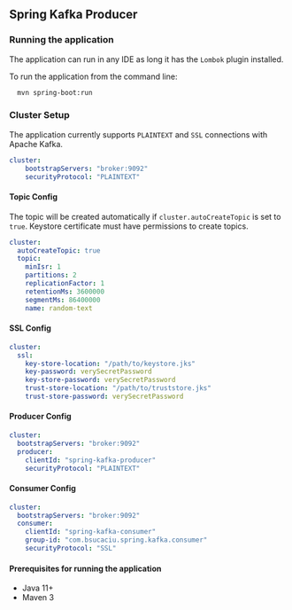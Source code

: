 ## Spring Kafka Producer



### Running the application

The application can run in any IDE as long it has the `Lombok` plugin installed.

To run the application from the command line:

```bash
  mvn spring-boot:run
```


### Cluster Setup

The application currently supports `PLAINTEXT` and `SSL` connections with Apache Kafka. 


```yaml
cluster:
    bootstrapServers: "broker:9092"
    securityProtocol: "PLAINTEXT"
```

#### Topic Config

The topic will be created automatically if `cluster.autoCreateTopic` is set to `true`. Keystore certificate
must have permissions to create topics.

```yaml
cluster:
  autoCreateTopic: true
  topic:
    minIsr: 1
    partitions: 2
    replicationFactor: 1
    retentionMs: 3600000
    segmentMs: 86400000
    name: random-text
```

#### SSL Config

```yaml
cluster:
  ssl:
    key-store-location: "/path/to/keystore.jks"
    key-password: verySecretPassword
    key-store-password: verySecretPassword
    trust-store-location: "/path/to/truststore.jks"
    trust-store-password: verySecretPassword
```
#### Producer Config

```yaml
cluster:
  bootstrapServers: "broker:9092"
  producer:
    clientId: "spring-kafka-producer"
    securityProtocol: "PLAINTEXT"
```

#### Consumer Config

```yaml
cluster:
  bootstrapServers: "broker:9092"
  consumer:
    clientId: "spring-kafka-consumer"
    group-id: "com.bsucaciu.spring.kafka.consumer"
    securityProtocol: "SSL"
```

#### Prerequisites for running the application
* Java 11+
* Maven 3
